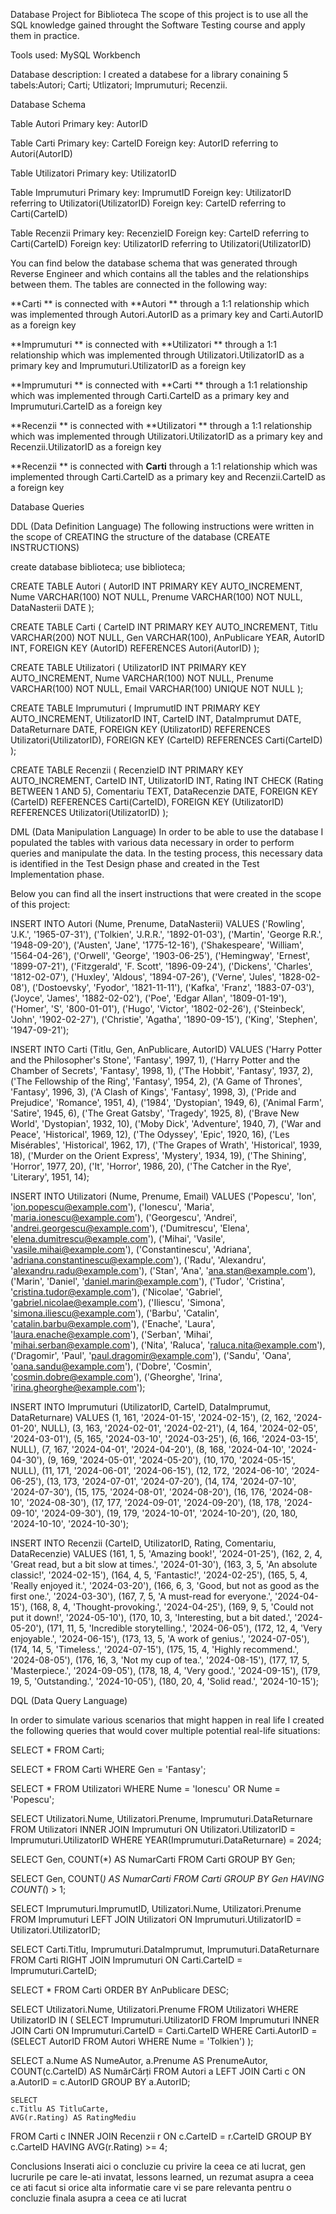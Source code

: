 Database Project for Biblioteca
The scope of this project is to use all the SQL knowledge gained throught the Software Testing course and apply them in practice.

Tools used: MySQL Workbench

Database description: I created a databese for a library conaining 5 tabels:Autori; Carti; Utlizatori; Imprumuturi; Recenzii.


Database Schema

Table Autori
Primary key: AutorID

Table Carti
Primary key: CarteID
Foreign key: AutorID referring to Autori(AutorID)

Table Utilizatori
Primary key: UtilizatorID

Table Imprumuturi
Primary key: ImprumutID
Foreign key: UtilizatorID referring to Utilizatori(UtilizatorID)
Foreign key: CarteID referring to Carti(CarteID)

Table Recenzii
Primary key: RecenzieID
Foreign key: CarteID referring to Carti(CarteID)
Foreign key: UtilizatorID referring to Utilizatori(UtilizatorID)

You can find below the database schema that was generated through Reverse Engineer and which contains all the tables and the relationships between them.
The tables are connected in the following way:

**Carti ** is connected with **Autori ** through a 1:1 relationship which was implemented through Autori.AutorID as a primary key and Carti.AutorID as a foreign key

**Imprumuturi ** is connected with **Utilizatori ** through a 1:1 relationship which was implemented through Utilizatori.UtilizatorID as a primary key and Imprumuturi.UtilizatorID as a foreign key

**Imprumuturi ** is connected with **Carti ** through a 1:1 relationship which was implemented through  Carti.CarteID as a primary key and Imprumuturi.CarteID as a foreign key

**Recenzii ** is connected with **Utilizatori ** through a 1:1 relationship which was implemented through Utilizatori.UtilizatorID as a primary key and Recenzii.UtilizatorID as a foreign key

**Recenzii ** is connected with **Carti** through a 1:1 relationship which was implemented through Carti.CarteID as a primary key and Recenzii.CarteID as a foreign key


Database Queries

DDL (Data Definition Language)
The following instructions were written in the scope of CREATING the structure of the database (CREATE INSTRUCTIONS)

create database biblioteca;
use biblioteca;

CREATE TABLE Autori (
    AutorID INT PRIMARY KEY AUTO_INCREMENT,
    Nume VARCHAR(100) NOT NULL,
    Prenume VARCHAR(100) NOT NULL,
    DataNasterii DATE
);

CREATE TABLE Carti (
    CarteID INT PRIMARY KEY AUTO_INCREMENT,
    Titlu VARCHAR(200) NOT NULL,
    Gen VARCHAR(100),
    AnPublicare YEAR,
    AutorID INT,
    FOREIGN KEY (AutorID) REFERENCES Autori(AutorID)
);

CREATE TABLE Utilizatori (
    UtilizatorID INT PRIMARY KEY AUTO_INCREMENT,
    Nume VARCHAR(100) NOT NULL,
    Prenume VARCHAR(100) NOT NULL,
    Email VARCHAR(100) UNIQUE NOT NULL
);

CREATE TABLE Imprumuturi (
    ImprumutID INT PRIMARY KEY AUTO_INCREMENT,
    UtilizatorID INT,
    CarteID INT,
    DataImprumut DATE,
    DataReturnare DATE,
    FOREIGN KEY (UtilizatorID) REFERENCES Utilizatori(UtilizatorID),
    FOREIGN KEY (CarteID) REFERENCES Carti(CarteID)
);

CREATE TABLE Recenzii (
    RecenzieID INT PRIMARY KEY AUTO_INCREMENT,
    CarteID INT,
    UtilizatorID INT,
    Rating INT CHECK (Rating BETWEEN 1 AND 5),
    Comentariu TEXT,
    DataRecenzie DATE,
    FOREIGN KEY (CarteID) REFERENCES Carti(CarteID),
    FOREIGN KEY (UtilizatorID) REFERENCES Utilizatori(UtilizatorID)
);

DML (Data Manipulation Language)
In order to be able to use the database I populated the tables with various data necessary in order to perform queries and manipulate the data. In the testing process, this necessary data is identified in the Test Design phase and created in the Test Implementation phase.

Below you can find all the insert instructions that were created in the scope of this project:

INSERT INTO Autori (Nume, Prenume, DataNasterii) VALUES
('Rowling', 'J.K.', '1965-07-31'),
('Tolkien', 'J.R.R.', '1892-01-03'),
('Martin', 'George R.R.', '1948-09-20'),
('Austen', 'Jane', '1775-12-16'),
('Shakespeare', 'William', '1564-04-26'),
('Orwell', 'George', '1903-06-25'),
('Hemingway', 'Ernest', '1899-07-21'),
('Fitzgerald', 'F. Scott', '1896-09-24'),
('Dickens', 'Charles', '1812-02-07'),
('Huxley', 'Aldous', '1894-07-26'),
('Verne', 'Jules', '1828-02-08'),
('Dostoevsky', 'Fyodor', '1821-11-11'),
('Kafka', 'Franz', '1883-07-03'),
('Joyce', 'James', '1882-02-02'),
('Poe', 'Edgar Allan', '1809-01-19'),
('Homer', 'S', '800-01-01'),
('Hugo', 'Victor', '1802-02-26'),
('Steinbeck', 'John', '1902-02-27'),
('Christie', 'Agatha', '1890-09-15'),
('King', 'Stephen', '1947-09-21');

INSERT INTO Carti (Titlu, Gen, AnPublicare, AutorID) VALUES
('Harry Potter and the Philosopher\'s Stone', 'Fantasy', 1997, 1),
('Harry Potter and the Chamber of Secrets', 'Fantasy', 1998, 1),
('The Hobbit', 'Fantasy', 1937, 2),
('The Fellowship of the Ring', 'Fantasy', 1954, 2),
('A Game of Thrones', 'Fantasy', 1996, 3),
('A Clash of Kings', 'Fantasy', 1998, 3),
('Pride and Prejudice', 'Romance', 1951, 4),
('1984', 'Dystopian', 1949, 6),
('Animal Farm', 'Satire', 1945, 6),
('The Great Gatsby', 'Tragedy', 1925, 8),
('Brave New World', 'Dystopian', 1932, 10),
('Moby Dick', 'Adventure', 1940, 7),
('War and Peace', 'Historical', 1969, 12),
('The Odyssey', 'Epic', 1920, 16),
('Les Misérables', 'Historical', 1962, 17),
('The Grapes of Wrath', 'Historical', 1939, 18),
('Murder on the Orient Express', 'Mystery', 1934, 19),
('The Shining', 'Horror', 1977, 20),
('It', 'Horror', 1986, 20),
('The Catcher in the Rye', 'Literary', 1951, 14);

INSERT INTO Utilizatori (Nume, Prenume, Email) VALUES
('Popescu', 'Ion', 'ion.popescu@example.com'),
('Ionescu', 'Maria', 'maria.ionescu@example.com'),
('Georgescu', 'Andrei', 'andrei.georgescu@example.com'),
('Dumitrescu', 'Elena', 'elena.dumitrescu@example.com'),
('Mihai', 'Vasile', 'vasile.mihai@example.com'),
('Constantinescu', 'Adriana', 'adriana.constantinescu@example.com'),
('Radu', 'Alexandru', 'alexandru.radu@example.com'),
('Stan', 'Ana', 'ana.stan@example.com'),
('Marin', 'Daniel', 'daniel.marin@example.com'),
('Tudor', 'Cristina', 'cristina.tudor@example.com'),
('Nicolae', 'Gabriel', 'gabriel.nicolae@example.com'),
('Iliescu', 'Simona', 'simona.iliescu@example.com'),
('Barbu', 'Catalin', 'catalin.barbu@example.com'),
('Enache', 'Laura', 'laura.enache@example.com'),
('Serban', 'Mihai', 'mihai.serban@example.com'),
('Nita', 'Raluca', 'raluca.nita@example.com'),
('Dragomir', 'Paul', 'paul.dragomir@example.com'),
('Sandu', 'Oana', 'oana.sandu@example.com'),
('Dobre', 'Cosmin', 'cosmin.dobre@example.com'),
('Gheorghe', 'Irina', 'irina.gheorghe@example.com');

INSERT INTO Imprumuturi (UtilizatorID, CarteID, DataImprumut, DataReturnare) VALUES
(1, 161, '2024-01-15', '2024-02-15'),
(2, 162, '2024-01-20', NULL),
(3, 163, '2024-02-01', '2024-02-21'),
(4, 164, '2024-02-05', '2024-03-01'),
(5, 165, '2024-03-10', '2024-03-25'),
(6, 166, '2024-03-15', NULL),
(7, 167, '2024-04-01', '2024-04-20'),
(8, 168, '2024-04-10', '2024-04-30'),
(9, 169, '2024-05-01', '2024-05-20'),
(10, 170, '2024-05-15', NULL),
(11, 171, '2024-06-01', '2024-06-15'),
(12, 172, '2024-06-10', '2024-06-25'),
(13, 173, '2024-07-01', '2024-07-20'),
(14, 174, '2024-07-10', '2024-07-30'),
(15, 175, '2024-08-01', '2024-08-20'),
(16, 176, '2024-08-10', '2024-08-30'),
(17, 177, '2024-09-01', '2024-09-20'),
(18, 178, '2024-09-10', '2024-09-30'),
(19, 179, '2024-10-01', '2024-10-20'),
(20, 180, '2024-10-10', '2024-10-30');

INSERT INTO Recenzii (CarteID, UtilizatorID, Rating, Comentariu, DataRecenzie) VALUES
(161, 1, 5, 'Amazing book!', '2024-01-25'),
(162, 2, 4, 'Great read, but a bit slow at times.', '2024-01-30'),
(163, 3, 5, 'An absolute classic!', '2024-02-15'),
(164, 4, 5, 'Fantastic!', '2024-02-25'),
(165, 5, 4, 'Really enjoyed it.', '2024-03-20'),
(166, 6, 3, 'Good, but not as good as the first one.', '2024-03-30'),
(167, 7, 5, 'A must-read for everyone.', '2024-04-15'),
(168, 8, 4, 'Thought-provoking.', '2024-04-25'),
(169, 9, 5, 'Could not put it down!', '2024-05-10'),
(170, 10, 3, 'Interesting, but a bit dated.', '2024-05-20'),
(171, 11, 5, 'Incredible storytelling.', '2024-06-05'),
(172, 12, 4, 'Very enjoyable.', '2024-06-15'),
(173, 13, 5, 'A work of genius.', '2024-07-05'),
(174, 14, 5, 'Timeless.', '2024-07-15'),
(175, 15, 4, 'Highly recommend.', '2024-08-05'),
(176, 16, 3, 'Not my cup of tea.', '2024-08-15'),
(177, 17, 5, 'Masterpiece.', '2024-09-05'),
(178, 18, 4, 'Very good.', '2024-09-15'),
(179, 19, 5, 'Outstanding.', '2024-10-05'),
(180, 20, 4, 'Solid read.', '2024-10-15');


DQL (Data Query Language)

In order to simulate various scenarios that might happen in real life I created the following queries that would cover multiple potential real-life situations:

SELECT * FROM Carti;

SELECT * FROM Carti WHERE Gen = 'Fantasy';

SELECT * FROM Utilizatori WHERE Nume = 'Ionescu' OR Nume = 'Popescu';

SELECT Utilizatori.Nume, Utilizatori.Prenume, Imprumuturi.DataReturnare
FROM Utilizatori
INNER JOIN Imprumuturi ON Utilizatori.UtilizatorID = Imprumuturi.UtilizatorID
WHERE YEAR(Imprumuturi.DataReturnare) = 2024;

SELECT Gen, COUNT(*) AS NumarCarti FROM Carti GROUP BY Gen;

SELECT Gen, COUNT(*) AS NumarCarti FROM Carti GROUP BY Gen HAVING COUNT(*) > 1;

SELECT Imprumuturi.ImprumutID, Utilizatori.Nume, Utilizatori.Prenume
FROM Imprumuturi
LEFT JOIN Utilizatori ON Imprumuturi.UtilizatorID = Utilizatori.UtilizatorID;

SELECT Carti.Titlu, Imprumuturi.DataImprumut, Imprumuturi.DataReturnare
FROM Carti
RIGHT JOIN Imprumuturi ON Carti.CarteID = Imprumuturi.CarteID;

SELECT * FROM Carti ORDER BY AnPublicare DESC;

SELECT Utilizatori.Nume, Utilizatori.Prenume
FROM Utilizatori
WHERE UtilizatorID IN (
    SELECT Imprumuturi.UtilizatorID
    FROM Imprumuturi
    INNER JOIN Carti ON Imprumuturi.CarteID = Carti.CarteID
    WHERE Carti.AutorID = (SELECT AutorID FROM Autori WHERE Nume = 'Tolkien')
);

SELECT 
    a.Nume AS NumeAutor, 
    a.Prenume AS PrenumeAutor, 
    COUNT(c.CarteID) AS NumărCărți
FROM 
    Autori a
LEFT JOIN 
    Carti c ON a.AutorID = c.AutorID
GROUP BY 
    a.AutorID;
    
    SELECT 
    c.Titlu AS TitluCarte, 
    AVG(r.Rating) AS RatingMediu
FROM 
    Carti c
INNER JOIN 
    Recenzii r ON c.CarteID = r.CarteID
GROUP BY 
    c.CarteID
HAVING 
    AVG(r.Rating) >= 4;
    

Conclusions
Inserati aici o concluzie cu privire la ceea ce ati lucrat, gen lucrurile pe care le-ati invatat, lessons learned, un rezumat asupra a ceea ce ati facut si orice alta informatie care vi se pare relevanta pentru o concluzie finala asupra a ceea ce ati lucrat
